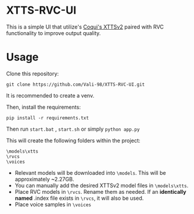 # XTTS-RVC-UI

This is a simple UI that utilize's [Coqui's XTTSv2](https://github.com/coqui-ai/TTS) paired with RVC functionality to improve output quality.

# Usage

Clone this repository:

```
git clone https://github.com/Vali-98/XTTS-RVC-UI.git
```

It is recommended to create a venv.

Then, install the requirements:

```
pip install -r requirements.txt
```

Then run `start.bat` , `start.sh` or simply `python app.py`

This will create the following folders within the project:

```
\models\xtts
\rvcs
\voices
```
- Relevant models will be downloaded into `\models`. This will be approximately ~2.27GB.
- You can manually add the desired XTTSv2 model files in `\models\xtts`.
- Place RVC models in `\rvcs`. Rename them as needed. If an **identically named** .index file exists in `\rvcs`, it will also be used.
- Place voice samples in `\voices`

